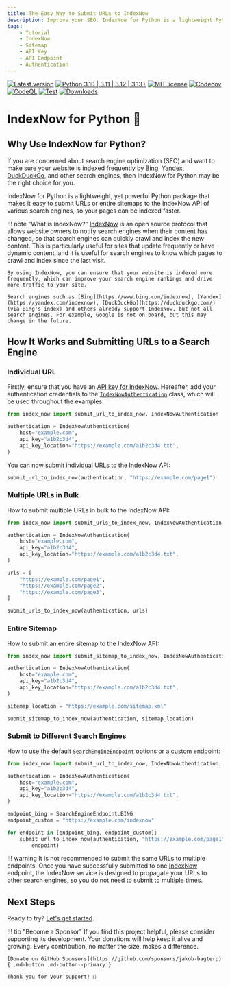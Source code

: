 ```yaml
---
title: The Easy Way to Submit URLs to IndexNow
description: Improve your SEO. IndexNow for Python is a lightweight Python package that makes it easy to submit URLs or entire sitemaps to the IndexNow API of various search engines, so your pages can be indexed faster.
tags:
    - Tutorial
    - IndexNow
    - Sitemap
    - API Key
    - API Endpoint
    - Authentication
---
```


[![Latest version](https://img.shields.io/static/v1?label=version&message=1.0.3&color=yellowgreen)](https://github.com/jakob-bagterp/index-now-for-python/releases/latest)
[![Python 3.10 | 3.11 | 3.12 | 3.13+](https://img.shields.io/static/v1?label=python&message=3.10%20|%203.11%20|%203.12%20|%203.13%2B&color=blueviolet)](https://www.python.org)
[![MIT license](https://img.shields.io/static/v1?label=license&message=MIT&color=blue)](https://github.com/jakob-bagterp/index-now-for-python/blob/master/LICENSE.md)
[![Codecov](https://codecov.io/gh/jakob-bagterp/index-now-for-python/branch/master/graph/badge.svg?token=SGVMPJ1JWI)](https://codecov.io/gh/jakob-bagterp/index-now-for-python)
[![CodeQL](https://github.com/jakob-bagterp/index-now-for-python/actions/workflows/codeql.yml/badge.svg)](https://github.com/jakob-bagterp/index-now-for-python/actions/workflows/codeql.yml)
[![Test](https://github.com/jakob-bagterp/index-now-for-python/actions/workflows/test.yml/badge.svg)](https://github.com/jakob-bagterp/index-now-for-python/actions/workflows/test.yml)
[![Downloads](https://static.pepy.tech/badge/index-now-for-python)](https://pepy.tech/project/index-now-for-python)

# IndexNow for Python 🔎
## Why Use IndexNow for Python?
If you are concerned about search engine optimization (SEO) and want to make sure your website is indexed frequently by [Bing](https://www.bing.com/indexnow), [Yandex](https://yandex.com/indexnow), [DuckDuckGo](https://duckduckgo.com/), and other search engines, then IndexNow for Python may be the right choice for you.

IndexNow for Python is a lightweight, yet powerful Python package that makes it easy to submit URLs or entire sitemaps to the IndexNow API of various search engines, so your pages can be indexed faster.

!!! note "What is IndexNow?"
    [IndexNow](https://www.indexnow.org/) is an open source protocol that allows website owners to notify search engines when their content has changed, so that search engines can quickly crawl and index the new content. This is particularly useful for sites that update frequently or have dynamic content, and it is useful for search engines to know which pages to crawl and index since the last visit.

    By using IndexNow, you can ensure that your website is indexed more frequently, which can improve your search engine rankings and drive more traffic to your site.

    Search engines such as [Bing](https://www.bing.com/indexnow), [Yandex](https://yandex.com/indexnow), [DuckDuckGo](https://duckduckgo.com/) (via Bing's index) and others already support IndexNow, but not all search engines. For example, Google is not on board, but this may change in the future.

## How It Works and Submitting URLs to a Search Engine
### Individual URL
Firstly, ensure that you have an [API key for IndexNow](https://www.indexnow.org/api-key). Hereafter, add your authentication credentials to the [`IndexNowAuthentication`](reference/configuration/authentication.md) class, which will be used throughout the examples:

```python linenums="1" hl_lines="3-7"
from index_now import submit_url_to_index_now, IndexNowAuthentication

authentication = IndexNowAuthentication(
    host="example.com",
    api_key="a1b2c3d4",
    api_key_location="https://example.com/a1b2c3d4.txt",
)
```

You can now submit individual URLs to the IndexNow API:

```python linenums="8" hl_lines="1" title=""
submit_url_to_index_now(authentication, "https://example.com/page1")
```

### Multiple URLs in Bulk
How to submit multiple URLs in bulk to the IndexNow API:

```python linenums="1" hl_lines="9-15"
from index_now import submit_urls_to_index_now, IndexNowAuthentication

authentication = IndexNowAuthentication(
    host="example.com",
    api_key="a1b2c3d4",
    api_key_location="https://example.com/a1b2c3d4.txt",
)

urls = [
    "https://example.com/page1",
    "https://example.com/page2",
    "https://example.com/page3",
]

submit_urls_to_index_now(authentication, urls)
```

### Entire Sitemap
How to submit an entire sitemap to the IndexNow API:

```python linenums="1" hl_lines="9-11"
from index_now import submit_sitemap_to_index_now, IndexNowAuthentication

authentication = IndexNowAuthentication(
    host="example.com",
    api_key="a1b2c3d4",
    api_key_location="https://example.com/a1b2c3d4.txt",
)

sitemap_location = "https://example.com/sitemap.xml"

submit_sitemap_to_index_now(authentication, sitemap_location)
```

### Submit to Different Search Engines
How to use the default [`SearchEngineEndpoint`](reference/configuration/endpoint.md) options or a custom endpoint:

```python linenums="1" hl_lines="9-10 12 14"
from index_now import submit_url_to_index_now, IndexNowAuthentication, SearchEngineEndpoint

authentication = IndexNowAuthentication(
    host="example.com",
    api_key="a1b2c3d4",
    api_key_location="https://example.com/a1b2c3d4.txt",
)

endpoint_bing = SearchEngineEndpoint.BING
endpoint_custom = "https://example.com/indexnow"

for endpoint in [endpoint_bing, endpoint_custom]:
    submit_url_to_index_now(authentication, "https://example.com/page1",
        endpoint)
```

!!! warning
    It is not recommended to submit the same URLs to multiple endpoints. Once you have successfully submitted to one [IndexNow](https://www.indexnow.org) endpoint, the IndexNow service is designed to propagate your URLs to other search engines, so you do not need to submit to multiple times.

## Next Steps
Ready to try? [Let's get started](getting-started/index.md).

!!! tip "Become a Sponsor"
    If you find this project helpful, please consider supporting its development. Your donations will help keep it alive and growing. Every contribution, no matter the size, makes a difference.

    [Donate on GitHub Sponsors](https://github.com/sponsors/jakob-bagterp){ .md-button .md-button--primary }

    Thank you for your support! 🙌
